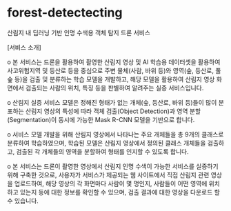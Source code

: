 # forest-detectecting
산림지 내 딥러닝 기반 인명 수색용 객체 탐지 드론 서비스

[서비스 소개]

o 본 서비스는 드론을 활용하여 촬영한 산림지 영상 및 AI 학습용 데이터셋을 활용하여 사고위험지역 및 등산로 등을 중심으로 주변 물체(사람, 바위 등)와 영역(숲, 등산로, 풀숲 등)을 검출 및 분류하는 학습 모델을 개발하고, 해당 모델을 활용하여 산림지 영상 화면에서 검출되는 사람의 위치, 특징 등을 판별하여 알려주는 실증 서비스입니다.

o 산림지 실증 서비스 모델은 정해진 형태가 없는 개체(숲, 등산로, 바위 등)들이 많이 분포하는 산림지 영상의 특성에 따라 객체 검출(Object Detection)과 영역 분할(Segmentation)이 동시에 가능한 Mask R-CNN 모델을 기반으로 합니다.

o 서비스 모델 개발을 위해 산림지 영상에서 나타나는 주요 개체들을 총 9개의 클래스로 분류하여 학습하였으며, 학습된 모델은 산림지 영상에서 정의된 클래스 개체들을 검출하고, 검출된 각 개체들의 영역을 분할하여 형태를 인지할 수 있도록 합니다.

o 본 서비스는 드론이 촬영한 영상에서 산림지 인명 수색이 가능한 서비스를 실증하기 위해 구축한 것으로, 사용자가 서비스가 제공되는 웹 사이트에서 직접 산림지 관련 영상을 업로드하여, 해당 영상의 각 화면마다 사람이 몇 명인지, 사람들이 어떤 영역에 위치하고 있는지 등에 대한 정보를 확인할 수 있으며, 검출 결과에 대한 영상을 다운로드 할 수 있습니다.

